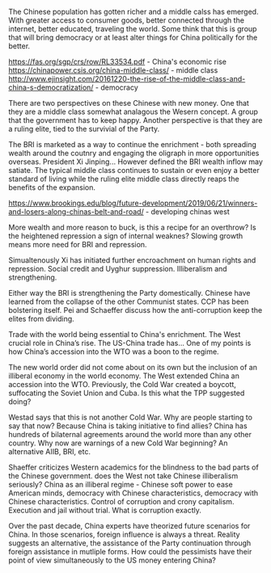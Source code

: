 The Chinese population has gotten richer and a middle calss has emerged. With greater access to consumer goods, better connected through the internet, better educated, traveling the world. Some think that this is group that will bring democracy or at least alter things for China politically for the better. 

https://fas.org/sgp/crs/row/RL33534.pdf - China's economic rise
https://chinapower.csis.org/china-middle-class/ - middle class
http://www.ejinsight.com/20161220-the-rise-of-the-middle-class-and-china-s-democratization/ - democracy

There are two perspectives on these Chinese with new money. One that they are a middle class somewhat analagous the Wesern concept. A group that the government has to keep happy. Another perspective is that they are a ruling elite, tied to the survivial of the Party. 

The BRI is marketed as a way to continue the enrichment - both spreading wealth around the coutnry and engaging the oligraph in more opportunities overseas. President Xi Jinping... However defined the BRI wealth inflow may satiate. The typical middle class continues to sustain or even enjoy a better standard of living while the ruling elite middle class directly reaps the benefits of the expansion. 

https://www.brookings.edu/blog/future-development/2019/06/21/winners-and-losers-along-chinas-belt-and-road/ - developing chinas west

More wealth and more reason to buck, is this a recipe for an overthrow? Is the heightened repression a sign of internal weaknes? Slowing growth means more need for BRI and repression.

Simualtenously Xi has initiated further encroachment on human rights and repression. Social credit and Uyghur suppression. Illiberalism and strengthening.

Either way the BRI is strengthening the Party domestically. Chinese have learned from the collapse of the other Communist states. CCP has been bolstering itself. Pei and Schaeffer discuss how the anti-corruption keep the elites from dividing. 

Trade with the world being essential to China's enrichment. The West crucial role in China’s rise. The US-China trade has... One of my points is how China’s accession into the WTO was a boon to the regime. 

The new world order did not come about on its own but the inclusion of an illiberal economy in the world economy. The West extended China an accession into the WTO. Previously, the Cold War created a boycott, suffocating the Soviet Union and Cuba. Is this what the TPP suggested doing? 

Westad says that this is not another Cold War. Why are people starting to say that now? Because China is taking initiative to find allies? China has hundreds of bilaternal agreements around the world more than any other country. Why now are warnings of a new Cold War beginning? An alternative AIIB, BRI, etc. 

Shaeffer criticizes Western academics for the blindness to the bad parts of the Chinese government. does the West not take Chinese illiberalism seriously? China as an illiberal regime - Chinese soft power to ease American minds, democracy with Chinese characteristics, democracy with Chinese characteristics. Control of corruption and crony capitalism. Execution and jail without trial. What is corruption exactly.

Over the past decade, China experts have theorized future scenarios for China. In those scenarios, foreign influence is always a threat. Reality suggests an alternative, the assistance of the Party continuation through foreign assistance in mutliple forms. How could the pessimists have their point of view simultaneously to the US money entering China? 
